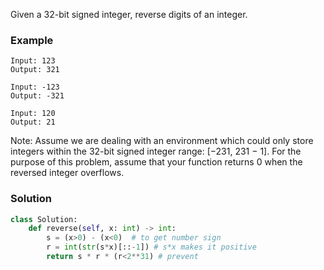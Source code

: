 Given a 32-bit signed integer, reverse digits of an integer.

### Example
```
Input: 123
Output: 321

Input: -123
Output: -321

Input: 120
Output: 21
```

Note:
Assume we are dealing with an environment which could only store integers within the 32-bit signed integer range: [−231,  231 − 1]. For the purpose of this problem, assume that your function returns 0 when the reversed integer overflows.

### Solution

```python
class Solution:
    def reverse(self, x: int) -> int:
        s = (x>0) - (x<0)  # to get number sign
        r = int(str(s*x)[::-1]) # s*x makes it positive
        return s * r * (r<2**31) # prevent 
```